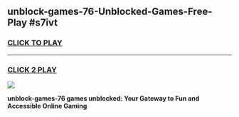 
## unblock-games-76-Unblocked-Games-Free-Play #s7ivt
<h3>
<a href="https://us.freeplayer.one?title=unblock-games-76&ref=9M">CLICK TO PLAY</a></h3>
<hr>

<h3>
<a href="https://us.freeplayer.one?title=unblock-games-76&ref=9M">CLICK 2 PLAY</a>
  
</h3>

<a href="https://us.freeplayer.one?title=unblock-games-76&ref=9M"><img src="https://clearcache.store/games.png"></a>


**unblock-games-76 games unblocked: Your Gateway to Fun and Accessible Online Gaming**
